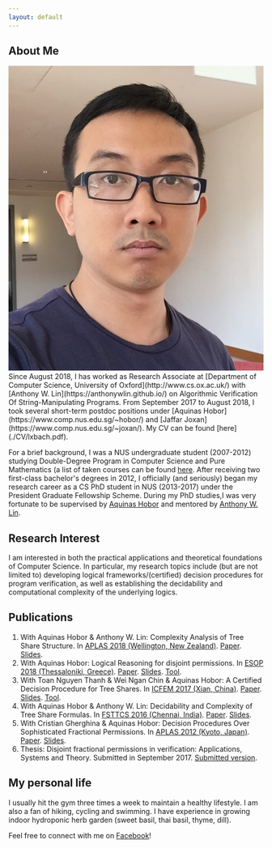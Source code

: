 ```yaml
---
layout: default
---
```


## About Me

<img class="profile-picture" src="me.jpg">
Since August 2018, I has worked as Research Associate at [Department of Computer Science, University of Oxford](http://www.cs.ox.ac.uk/) with [Anthony W. Lin](https://anthonywlin.github.io/) on Algorithmic Verification Of String-Manipulating Programs. From September 2017 to August 2018, I took several short-term postdoc positions under [Aquinas Hobor](https://www.comp.nus.edu.sg/~hobor/) and [Jaffar Joxan](https://www.comp.nus.edu.sg/~joxan/). My CV can be found [here](./CV/lxbach.pdf).

For a brief background, I was a NUS undergraduate student (2007-2012) studying Double-Degree Program in Computer Science and Pure Mathematics (a list of taken courses can be found [here](./courses.html). After receiving two first-class bachelor's degrees in 2012, I officially (and seriously) began my research career as a CS PhD student in NUS (2013-2017) under the President Graduate Fellowship Scheme. During my PhD studies,I was very fortunate to be supervised by [Aquinas Hobor](https://www.comp.nus.edu.sg/~hobor/) and mentored by [Anthony W. Lin](https://anthonywlin.github.io/).

## Research Interest

I am interested in both the practical applications and theoretical foundations of Computer Science. In particular, my research topics include (but are not limited to) developing logical frameworks/(certified) decision procedures for program verification, as well as establishing the decidability and computational complexity of the underlying logics.

## Publications

1. With Aquinas Hobor & Anthony W. Lin: Complexity Analysis of Tree Share Structure. In [APLAS 2018 (Wellington, New Zealand)](http://aplas2018.org/). [Paper](/publication/aplas18.pdf). [Slides](/slides/aplas18_slides.pdf).
2. With Aquinas Hobor: Logical Reasoning for disjoint permissions. In [ESOP 2018 (Thessaloniki, Greece)](https://www.etaps.org/index.php/2018/esop). [Paper](/publication/esop18full.pdf). [Slides](/slides/esop18_slides.pdf). [Tool](https://github.com/lexuanbach/share-infer).
3. With Toan Nguyen Thanh & Wei Ngan Chin & Aquinas Hobor: A Certified Decision Procedure for Tree Shares. In [ICFEM 2017 (Xian, China)](http://ictt.xidian.edu.cn/icfem2017/index.html). [Paper](/publication/icfem17full.pdf). [Slides](/slides/icfem17_slides.pdf). [Tool](https://github.com/lexuanbach/certified-permission-procedure).
4. With Aquinas Hobor & Anthony W. Lin: Decidability and Complexity of Tree Share Formulas. In [FSTTCS 2016 (Chennai, India)](https://www.fsttcs.org.in/archives/2016/). [Paper](/publication/fsttcs16.pdf). [Slides](/slides/fsttcs16_slides.pdf).
5. With Cristian Gherghina & Aquinas Hobor: Decision Procedures Over Sophisticated Fractional Permissions. In [APLAS 2012 (Kyoto, Japan)](http://aplas12.kuis.kyoto-u.ac.jp/). [Paper](/publication/aplas12.pdf). [Slides](/slides/aplas12_slides.pdf).
6. Thesis: Disjoint fractional permissions in verification: Applications, Systems and Theory. Submitted in September 2017. [Submitted version](/publication/thesis.pdf).

## My personal life

I usually hit the gym three times a week to maintain a healthy lifestyle. I am also a fan of hiking, cycling and swimming. I have experience in growing indoor hydroponic herb garden (sweet basil, thai basil, thyme, dill).

Feel free to connect with me on [Facebook](https://www.facebook.com/bachdylan)!

